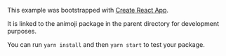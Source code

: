 This example was bootstrapped with [Create React App](https://github.com/facebook/create-react-app).

It is linked to the animoji package in the parent directory for development purposes.

You can run `yarn install` and then `yarn start` to test your package.
